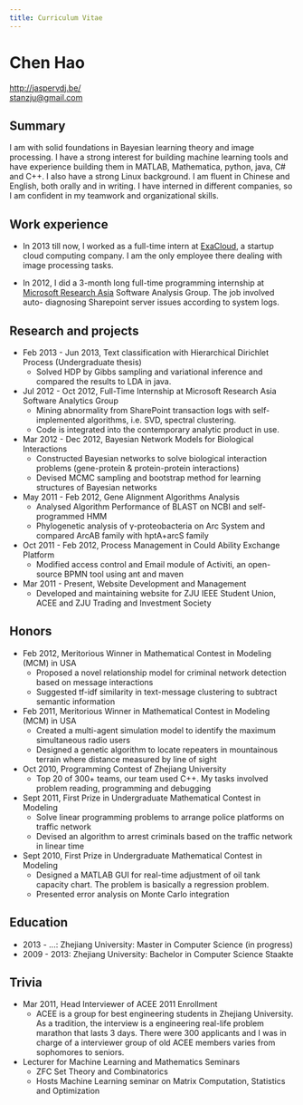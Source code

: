 ```yaml
---
title: Curriculum Vitae
---
```


# Chen Hao

<http://jaspervdj.be/>  
<stanzju@gmail.com>

## Summary

I am with solid foundations in Bayesian learning theory and image processing.
I have a strong interest for building machine learning tools and have experience
building them in MATLAB, Mathematica, python, java, C# and C++. I also have a
strong Linux background. I am fluent in Chinese and English, both orally and in
writing. I have interned in different companies, so I am confident in my teamwork
and organizational skills.

## Work experience

- In 2013 till now, I worked as a full-time intern at [ExaCloud], a startup cloud
  computing company. I am the only employee there dealing with image processing tasks.

[ExaCloud]: http://www.exacloud.cn/

- In 2012, I did a 3-month long full-time programming internship at
  [Microsoft Research Asia] Software Analysis Group. The job involved auto-
  diagnosing Sharepoint server issues according to system logs.

[Microsoft Research Asia]: research.microsoft.com/en-us/labs/asia/

## Research and projects

- Feb 2013 - Jun 2013, Text classification with Hierarchical Dirichlet Process (Undergraduate thesis)
	- Solved HDP by Gibbs sampling and variational inference and compared the results to LDA in java.
- Jul 2012 - Oct 2012, Full-Time Internship at Microsoft Research Asia Software Analytics Group
	- Mining abnormality from SharePoint transaction logs with self-implemented algorithms, i.e. SVD, spectral clustering.
	- Code is integrated into the contemporary analytic product in use.
- Mar 2012 - Dec 2012, Bayesian Network Models for Biological Interactions
	- Constructed Bayesian networks to solve biological interaction problems (gene-protein & protein-protein interactions)
	- Devised MCMC sampling and bootstrap method for learning structures of Bayesian networks
- May 2011 - Feb 2012, Gene Alignment Algorithms Analysis
	- Analysed Algorithm Performance of BLAST on NCBI and self-programmed HMM
	- Phylogenetic analysis of γ-proteobacteria on Arc System and compared ArcAB family with hptA+arcS family
- Oct 2011 - Feb 2012, Process Management in Could Ability Exchange Platform
	- Modified access control and Email module of Activiti, an open-source BPMN tool using ant and maven
- Mar 2011 - Present, Website Development and Management
	- Developed and maintaining website for ZJU IEEE Student Union, ACEE and ZJU Trading and Investment Society

## Honors

- Feb 2012, Meritorious Winner in Mathematical Contest in Modeling (MCM) in USA
	- Proposed a novel relationship model for criminal network detection based on message interactions
	- Suggested tf-idf similarity in text-message clustering to subtract semantic information
- Feb 2011, Meritorious Winner in Mathematical Contest in Modeling (MCM) in USA
	- Created a multi-agent simulation model to identify the maximum simultaneous radio users
	- Designed a genetic algorithm to locate repeaters in mountainous terrain where distance measured by line of sight
- Oct 2010, Programming Contest of Zhejiang University
	- Top 20 of 300+ teams, our team used C++. My tasks involved problem reading, programming and debugging
- Sept 2011, First Prize in Undergraduate Mathematical Contest in Modeling
	- Solve linear programming problems to arrange police platforms on traffic network
	- Devised an algorithm to arrest criminals based on the traffic network in linear time
- Sept 2010, First Prize in Undergraduate Mathematical Contest in Modeling
	- Designed a MATLAB GUI for real-time adjustment of oil tank capacity chart. The problem is basically a regression problem.
	- Presented error analysis on Monte Carlo integration

## Education

- 2013 - ...: Zhejiang University: Master in Computer Science (in progress)
- 2009 - 2013: Zhejiang University: Bachelor in Computer Science Staakte

## Trivia

- Mar 2011, Head Interviewer of ACEE 2011 Enrollment
	- ACEE is a group for best engineering students in Zhejiang University. As a tradition, the interview is a engineering real-life problem marathon that lasts 3 days. There were 300 applicants and I was in charge of a interviewer group of old ACEE members varies from sophomores to seniors.
- Lecturer for Machine Learning and Mathematics Seminars
	- ZFC Set Theory and Combinatorics
	- Hosts Machine Learning seminar on Matrix Computation, Statistics and Optimization
